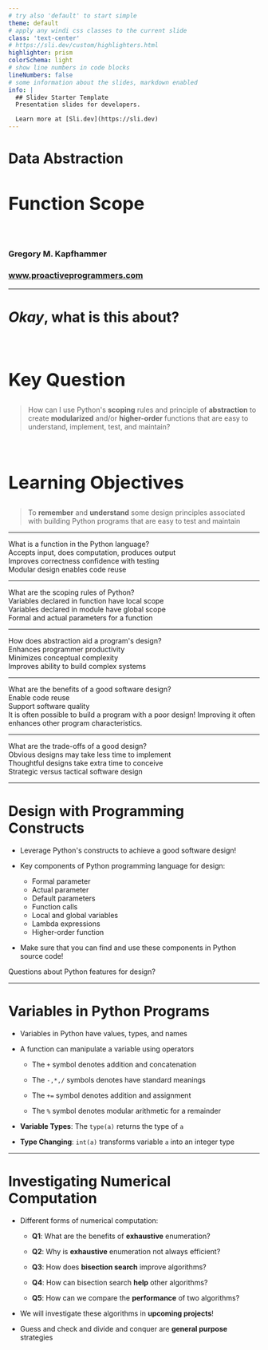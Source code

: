 ```yaml
---
# try also 'default' to start simple
theme: default
# apply any windi css classes to the current slide
class: 'text-center'
# https://sli.dev/custom/highlighters.html
highlighter: prism
colorSchema: light
# show line numbers in code blocks
lineNumbers: false
# some information about the slides, markdown enabled
info: |
  ## Slidev Starter Template
  Presentation slides for developers.

  Learn more at [Sli.dev](https://sli.dev)
---
```


[//]: # (Slide Start {{{)

# Data Abstraction

## Function Scope

<div class="container my-5">
  &nbsp;
</div>

### Gregory M. Kapfhammer

### www.proactiveprogrammers.com

[//]: # (Slide End }}})

---

[//]: # (Slide Start {{{)

# <em>Okay</em>, what is this about?

<style>
  h2 {
    font-size: 36px;
    @apply text-orange-600 mb-4;
  }
</style>

<br>

<div v-click>

## Key Question

> How can I use Python's **scoping** rules and principle of **abstraction** to create
> **modularized** and/or **higher-order** functions that are easy to understand,
> implement, test, and maintain?

</div>

<br>

<div v-click>

## Learning Objectives

> To **remember** and **understand** some design principles associated with
> building Python programs that are easy to test and maintain

</div>

[//]: # (Slide End }}})

---

[//]: # (Slide Start {{{)

<div class="flex row">

<div class="text-7xl text-orange-600 font-bold mt-5 ml-4 mb-4">
What is a function in the Python language?
</div>

</div>

<div v-click>

<div class="flex row">

<mdi-tooltip-check class="text-6xl ml-8 mt-6 text-blue-600" />

<div class="text-3xl font-bold mt-10 ml-4">
Accepts input, does computation, produces output
</div>

</div>

</div>

<div v-click>

<div class="flex row">

<mdi-tooltip-check class="text-6xl ml-8 mt-6 text-blue-600" />

<div class="text-3xl font-bold mt-10 ml-4">
Improves correctness confidence with testing
</div>

</div>

</div>

<div v-click>

<div class="flex row">

<mdi-tooltip-check class="text-6xl ml-8 mt-6 text-blue-600" />

<div class="text-3xl font-bold mt-10 ml-4">
Modular design enables code reuse
</div>

</div>

</div>

[//]: # (Slide End }}})

---

[//]: # (Slide Start {{{)

<div class="flex row">

<div class="text-7xl text-orange-600 font-bold mt-5 ml-4 mb-4">
What are the scoping rules of Python?
</div>

</div>

<div v-click>

<div class="flex row">

<mdi-tooltip-check class="text-6xl ml-8 mt-6 text-blue-600" />

<div class="text-3xl font-bold mt-10 ml-4">
Variables declared in function have local scope
</div>

</div>

</div>

<div v-click>

<div class="flex row">

<mdi-tooltip-check class="text-6xl ml-8 mt-6 text-blue-600" />

<div class="text-3xl font-bold mt-10 ml-4">
Variables declared in module have global scope
</div>

</div>

</div>

<div v-click>

<div class="flex row">

<mdi-tooltip-check class="text-6xl ml-8 mt-6 text-blue-600" />

<div class="text-3xl font-bold mt-10 ml-4">
Formal and actual parameters for a function
</div>

</div>

</div>

[//]: # (Slide End }}})

---

[//]: # (Slide Start {{{)

<div class="flex row">

<div class="text-7xl text-orange-600 font-bold mt-5 ml-4 mb-4">
How does abstraction aid a program's design?
</div>

</div>

<div v-click>

<div class="flex row">

<mdi-tooltip-check class="text-6xl ml-8 mt-6 text-blue-600" />

<div class="text-3xl font-bold mt-10 ml-4">
Enhances programmer productivity
</div>

</div>

</div>

<div v-click>

<div class="flex row">

<mdi-tooltip-check class="text-6xl ml-8 mt-6 text-blue-600" />

<div class="text-3xl font-bold mt-10 ml-4">
Minimizes conceptual complexity
</div>

</div>

</div>

<div v-click>

<div class="flex row">

<mdi-tooltip-check class="text-6xl ml-8 mt-6 text-blue-600" />

<div class="text-3xl font-bold mt-10 ml-4">
Improves ability to build complex systems
</div>

</div>

</div>

[//]: # (Slide End }}})

---

[//]: # (Slide Start {{{)

<div class="flex row">

<div class="text-7xl text-orange-600 font-bold mt-5 ml-4 mb-4">
What are the benefits of a good software design?
</div>

</div>

<div v-click>

<div class="flex row">

<uim-repeat class="text-6xl ml-8 mt-6 text-blue-600" />

<div class="text-5xl font-bold mt-8 ml-4">
Enable code reuse
</div>

</div>

</div>

<div v-click>

<div class="flex row">

<uim-layer-group class="text-6xl ml-8 mt-6 text-blue-600" />

<div class="text-5xl font-bold mt-8 ml-4">
Support software quality
</div>

</div>

</div>

<div v-click>

<div class="flex row">

<div class="text-3xl font-bold mt-8 ml-4">
It is often possible to build a program with a poor design! Improving it often
enhances other program characteristics.
</div>

</div>

</div>

[//]: # (Slide End }}})

---

[//]: # (Slide Start {{{)

<div class="flex row">

<div class="text-7xl text-orange-600 font-bold mt-5 ml-4 mb-4">
What are the trade-offs of a good design?
</div>

</div>

<div v-click>

<div class="flex row">

<mdi-alert-octagram class="text-6xl ml-8 mt-6 text-blue-600" />

<div class="text-3xl font-bold mt-10 ml-4">
Obvious designs may take less time to implement
</div>

</div>

</div>

<div v-click>

<div class="flex row">

<mdi-alert-octagram class="text-6xl ml-8 mt-6 text-blue-600" />

<div class="text-3xl font-bold mt-10 ml-4">
Thoughtful designs take extra time to conceive
</div>

</div>

</div>

<div v-click>

<div class="flex row">

<mdi-alert-octagram class="text-6xl ml-8 mt-6 text-blue-600" />

<div class="text-3xl font-bold mt-10 ml-4">
Strategic versus tactical software design
</div>

</div>

</div>

[//]: # (Slide End }}})

---

[//]: # (Slide Start {{{)

# Design with Programming Constructs

<v-clicks>

- Leverage Python's constructs to achieve a good software design!

- Key components of Python programming language for design:

    - Formal parameter
    - Actual parameter
    - Default parameters
    - Function calls
    - Local and global variables
    - Lambda expressions
    - Higher-order function

- Make sure that you can find and use these components in Python source code!

<div class="flex row">

<mdi-help-box class="text-6xl ml-4 mt-0 text-blue-600" />

<div class="text-4xl text-true-gray-700 font-bold mt-4 ml-4">
Questions about Python features for design?
</div>

</div>

</v-clicks>

[//]: # (Slide End }}})

---

[//]: # (Slide Start {{{)

# Variables in Python Programs

<v-clicks>

-   Variables in Python have values, types, and names

-   A function can manipulate a variable using operators

    -   The `+` symbol denotes addition and concatenation

    -   The `-,*,/` symbols denotes have standard meanings

    -   The `+=` symbol denotes addition and assignment

    -   The `%` symbol denotes modular arithmetic for a remainder

-   **Variable Types**: The `type(a)` returns the type of `a`

-   **Type Changing**: `int(a)` transforms variable `a` into an integer type

</v-clicks>

[//]: # (Slide End }}})

---

[//]: # (Slide Start {{{)

# Investigating Numerical Computation

<div class = "mt-10">
</div>

<v-clicks>

-   Different forms of numerical computation:

    -   **Q1**: What are the benefits of **exhaustive** enumeration?

    -   **Q2**: Why is **exhaustive** enumeration not always efficient?

    -   **Q3**: How does **bisection search** improve algorithms?

    -   **Q4**: How can bisection search **help** other algorithms?

    -   **Q5**: How can we compare the **performance** of two algorithms?

-   We will investigate these algorithms in **upcoming projects**!

-   Guess and check and divide and conquer are **general purpose** strategies

</v-clicks>

[//]: # (Slide End }}})
